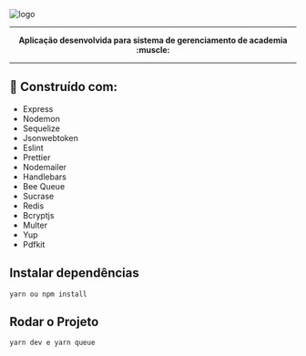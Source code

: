 <p align-"center"><img src="https://i.ibb.co/Rg4j1Hw/logo.png" alt="logo" border="0"/></p>
<hr />
<p align="center"><strong>Aplicação desenvolvida para sistema de gerenciamento de academia :muscle:</strong></p>
<hr />

## :hammer: Construído com:
- Express
- Nodemon
- Sequelize
- Jsonwebtoken
- Eslint
- Prettier
- Nodemailer
- Handlebars
- Bee Queue
- Sucrase
- Redis
- Bcryptjs
- Multer
- Yup
- Pdfkit

## Instalar dependências
```
yarn ou npm install
```


## Rodar o Projeto
```
yarn dev e yarn queue
```


